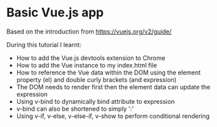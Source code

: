 # Basic Vue.js app

Based on the introduction from https://vuejs.org/v2/guide/

During this tutorial I learnt:
- How to add the Vue.js devtools extension to Chrome
- How to add the Vue instance to my index.html file
- How to reference the Vue data within the DOM using the element property (el) and double curly brackets (and expression)
- The DOM needs to render first then the element data can update the expression
- Using v-bind to dynamically bind attribute to expression 
- v-bind can also be shortened to simply ':'
- Using v-if, v-else, v-else-if, v-show to perform conditional rendering